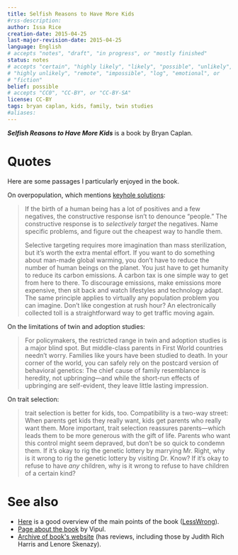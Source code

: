 ```yaml
---
title: Selfish Reasons to Have More Kids
#rss-description: 
author: Issa Rice
creation-date: 2015-04-25
last-major-revision-date: 2015-04-25
language: English
# accepts "notes", "draft", "in progress", or "mostly finished"
status: notes
# accepts "certain", "highly likely", "likely", "possible", "unlikely",
# "highly unlikely", "remote", "impossible", "log", "emotional", or
# "fiction"
belief: possible
# accepts "CC0", "CC-BY", or "CC-BY-SA"
license: CC-BY
tags: bryan caplan, kids, family, twin studies
#aliases: 
---
```


***Selfish Reasons to Have More Kids*** is a book by Bryan Caplan.

# Quotes

Here are some passages I particularly enjoyed in the book.

On overpopulation, which mentions [keyhole solutions]():


> If the birth of a human being has a lot of positives and a few
> negatives, the constructive response isn’t to denounce “people.” The
> constructive response is to *selectively target* the negatives. Name
> specific problems, and figure out the cheapest way to handle them.
>
> Selective targeting requires more imagination than mass sterilization,
> but it’s worth the extra mental effort. If you want to do something
> about man-made global warming, you don’t have to reduce the number of
> human beings on the planet. You just have to get humanity to reduce
> its carbon emissions. A carbon tax is one simple way to get from here
> to there. To discourage emissions, make emissions more expensive, then
> sit back and watch lifestyles and technology adapt. The same principle
> applies to virtually any population problem you can imagine. Don’t
> like congestion at rush hour? An electronically collected toll is a
> straightforward way to get traffic moving again.

On the limitations of twin and adoption studies:

> For policymakers, the restricted range in twin and adoption studies is
> a major blind spot. But middle-class parents in First World countries
> needn’t worry. Families like yours have been studied to death. In your
> corner of the world, you can safely rely on the postcard version of
> behavioral genetics: The chief cause of family resemblance is
> heredity, not upbringing—and while the short-run effects of upbringing
> are self-evident, they leave little lasting impression.

On trait selection:

> trait selection is better for kids, too. Compatibility is a two-way
> street: When parents get kids they really want, kids get parents who
> really want them. More important, trait selection reassures
> parents—which leads them to be more generous with the gift of life.
> Parents who want this control might seem depraved, but don’t be so
> quick to condemn them. If it’s okay to rig the genetic lottery by
> marrying Mr. Right, why is it wrong to rig the genetic lottery by
> visiting Dr. Know? If it’s okay to refuse to have *any* children, why
> is it wrong to refuse to have children of a certain kind?

# See also

- [Here](http://lesswrong.com/lw/col/review_selfish_reasons_to_have_more_kids/)
  is a good overview of the main points of the book ([LessWrong]()).
- [Page about the
  book](https://thinkingbeyondcompetition.wordpress.com/books/selfish-reasons-to-have-more-kids/)
  by Vipul.
- [Archive of book's
  website](https://web.archive.org/web/20120119123849/http://havemorekidsbook.com/)
  (has reviews, including those by Judith Rich Harris and Lenore
  Skenazy).
